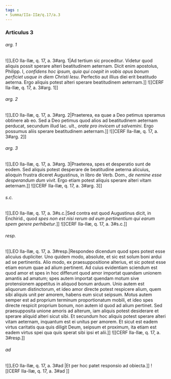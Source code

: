 ```yaml
---
tags : 
- Summa/IIa-IIæ/q.17/a.3
---
```


### Articulus 3

###### arg. 1
![[LEO IIa-IIæ, q. 17, a. 3#arg. 1|Ad tertium sic proceditur. Videtur quod aliquis possit sperare alteri beatitudinem aeternam. Dicit enim apostolus, Philipp. I, *confidens hoc ipsum, quia qui coepit in vobis opus bonum perficiet usque in diem Christi Iesu*. Perfectio aut illius diei erit beatitudo aeterna. Ergo aliquis potest alteri sperare beatitudinem aeternam.]]
![[CERF IIa-IIæ, q. 17, a. 3#arg. 1]]

###### arg. 2
![[LEO IIa-IIæ, q. 17, a. 3#arg. 2|Praeterea, ea quae a Deo petimus speramus obtinere ab eo. Sed a Deo petimus quod alios ad beatitudinem aeternam perducat, secundum illud Iac. ult., *orate pro invicem ut salvemini*. Ergo possumus aliis sperare beatitudinem aeternam.]]
![[CERF IIa-IIæ, q. 17, a. 3#arg. 2]]

###### arg. 3
![[LEO IIa-IIæ, q. 17, a. 3#arg. 3|Praeterea, spes et desperatio sunt de eodem. Sed aliquis potest desperare de beatitudine aeterna alicuius, alioquin frustra diceret Augustinus, in libro de Verb. Dom., *de nemine esse desperandum dum vivit*. Ergo etiam potest aliquis sperare alteri vitam aeternam.]]
![[CERF IIa-IIæ, q. 17, a. 3#arg. 3]]

###### s.c.
![[LEO IIa-IIæ, q. 17, a. 3#s.c.|Sed contra est quod Augustinus dicit, in Enchirid., quod *spes non est nisi rerum ad eum pertinentium qui earum spem gerere perhibetur*.]]
![[CERF IIa-IIæ, q. 17, a. 3#s.c.]]

###### resp.
![[LEO IIa-IIæ, q. 17, a. 3#resp.|Respondeo dicendum quod spes potest esse alicuius dupliciter. Uno quidem modo, absolute, et sic est solum boni ardui ad se pertinentis. Alio modo, ex praesuppositione alterius, et sic potest esse etiam eorum quae ad alium pertinent. Ad cuius evidentiam sciendum est quod amor et spes in hoc differunt quod amor importat quandam unionem amantis ad amatum; spes autem importat quendam motum sive protensionem appetitus in aliquod bonum arduum. Unio autem est aliquorum distinctorum, et ideo amor directe potest respicere alium, quem sibi aliquis unit per amorem, habens eum sicut seipsum. Motus autem semper est ad proprium terminum proportionatum mobili, et ideo spes directe respicit proprium bonum, non autem id quod ad alium pertinet. Sed praesupposita unione amoris ad alterum, iam aliquis potest desiderare et sperare aliquid alteri sicut sibi. Et secundum hoc aliquis potest sperare alteri vitam aeternam, inquantum est ei unitus per amorem. Et sicut est eadem virtus caritatis qua quis diligit Deum, seipsum et proximum, ita etiam est eadem virtus spei qua quis sperat sibi ipsi et alii.]]
![[CERF IIa-IIæ, q. 17, a. 3#resp.]]

###### ad 
![[LEO IIa-IIæ, q. 17, a. 3#ad |Et per hoc patet responsio ad obiecta.]]
![[CERF IIa-IIæ, q. 17, a. 3#ad ]]

